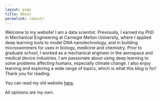 ```yaml
---
layout: page
title: About
permalink: /about/
---
```


Welcome to my website! I am a data scientist. Previously, I earned my PhD in Mechanical Engineering at Carnegie Mellon University, where I applied deep learning tools to model DNA nanotechnology, and in building microswimmers for uses in biology, medicine and chemistry. Prior to graduate school, I worked as a mechanical engineer in the aerospace and medical device industries. I am passionate about using deep learning to solve problems affecting humans, especially climate change. I also enjoy learning and exploring a wide range of topics, which is what this blog is for! Thank you for reading.

You can read my old website [here](http://benjaminsonemma9.wixsite.com/starshiptoadventure/). 

All opinions are my own. 
